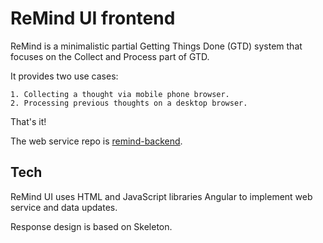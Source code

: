 ReMind UI frontend
==================

ReMind is a minimalistic partial Getting Things Done (GTD) system
that focuses on the Collect and Process part of GTD.

It provides two use cases:

	1. Collecting a thought via mobile phone browser.
	2. Processing previous thoughts on a desktop browser.

That's it!

The web service repo is [remind-backend](https://github.com/objarni/remind-backend).

Tech
----

ReMind UI uses HTML and JavaScript libraries Angular to implement web service
and data updates.

Response design is based on Skeleton.
